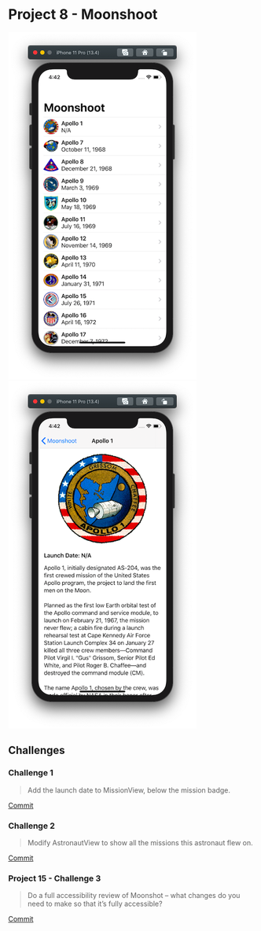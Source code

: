 # Project 8 - Moonshoot 

![App Screenshot 1](https://raw.githubusercontent.com/usrFri3ndly/100-days-of-swiftui/master/project8/screenshot-main.png)
![App Screenshot 2](https://raw.githubusercontent.com/usrFri3ndly/100-days-of-swiftui/master/project8/screenshot-mission.png)

## Challenges

### Challenge 1

> Add the launch date to MissionView, below the mission badge.

[Commit](https://github.com/usrFri3ndly/100-days-of-swiftui/commit/ab439bfd96106370414f65bae11bb0528d7c6180#diff-83cfb0500c7796162288f17c73c1aaa9)

### Challenge 2

> Modify AstronautView to show all the missions this astronaut flew on.

[Commit](https://github.com/usrFri3ndly/100-days-of-swiftui/commit/5714d3466f6e5ece1e5ce57be71a03e4237fd513#diff-83cfb0500c7796162288f17c73c1aaa9)

### Project 15 - Challenge 3

> Do a full accessibility review of Moonshot – what changes do you need to make so that it’s fully accessible?

[Commit](https://github.com/usrFri3ndly/100-days-of-swiftui/commit/58b954fa2e223b5ddb27765bae1310f523d0184e)


